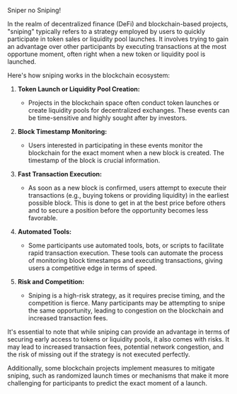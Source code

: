 Sniper no Sniping!

In the realm of decentralized finance (DeFi) and blockchain-based projects, "sniping" typically refers to a strategy employed by users to quickly participate in token sales or liquidity pool launches. It involves trying to gain an advantage over other participants by executing transactions at the most opportune moment, often right when a new token or liquidity pool is launched.

Here's how sniping works in the blockchain ecosystem:

1. **Token Launch or Liquidity Pool Creation:**
   - Projects in the blockchain space often conduct token launches or create liquidity pools for decentralized exchanges. These events can be time-sensitive and highly sought after by investors.

2. **Block Timestamp Monitoring:**
   - Users interested in participating in these events monitor the blockchain for the exact moment when a new block is created. The timestamp of the block is crucial information.

3. **Fast Transaction Execution:**
   - As soon as a new block is confirmed, users attempt to execute their transactions (e.g., buying tokens or providing liquidity) in the earliest possible block. This is done to get in at the best price before others and to secure a position before the opportunity becomes less favorable.

4. **Automated Tools:**
   - Some participants use automated tools, bots, or scripts to facilitate rapid transaction execution. These tools can automate the process of monitoring block timestamps and executing transactions, giving users a competitive edge in terms of speed.

5. **Risk and Competition:**
   - Sniping is a high-risk strategy, as it requires precise timing, and the competition is fierce. Many participants may be attempting to snipe the same opportunity, leading to congestion on the blockchain and increased transaction fees.

It's essential to note that while sniping can provide an advantage in terms of securing early access to tokens or liquidity pools, it also comes with risks. It may lead to increased transaction fees, potential network congestion, and the risk of missing out if the strategy is not executed perfectly.

Additionally, some blockchain projects implement measures to mitigate sniping, such as randomized launch times or mechanisms that make it more challenging for participants to predict the exact moment of a launch.
